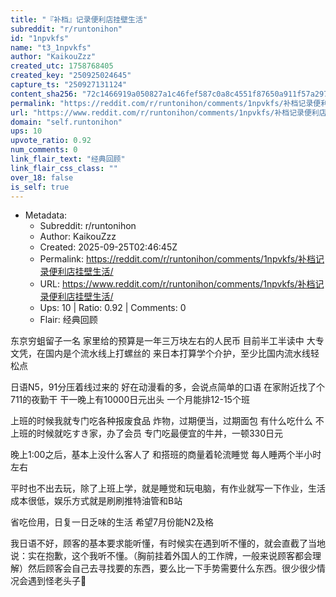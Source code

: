 ```yaml
---
title: "『补档』记录便利店挂壁生活"
subreddit: "r/runtonihon"
id: "1npvkfs"
name: "t3_1npvkfs"
author: "KaikouZzz"
created_utc: 1758768405
created_key: "250925024645"
capture_ts: "250927131124"
content_sha256: "72c1466919a050827a1c46fef587c0a8c4551f87650a911f57a29724e7ebe857"
permalink: "https://reddit.com/r/runtonihon/comments/1npvkfs/补档记录便利店挂壁生活/"
url: "https://www.reddit.com/r/runtonihon/comments/1npvkfs/补档记录便利店挂壁生活/"
domain: "self.runtonihon"
ups: 10
upvote_ratio: 0.92
num_comments: 0
link_flair_text: "经典回顾"
link_flair_css_class: ""
over_18: false
is_self: true
---
```


- Metadata:
  - Subreddit: r/runtonihon
  - Author: KaikouZzz
  - Created: 2025-09-25T02:46:45Z
  - Permalink: https://reddit.com/r/runtonihon/comments/1npvkfs/补档记录便利店挂壁生活/
  - URL: https://www.reddit.com/r/runtonihon/comments/1npvkfs/补档记录便利店挂壁生活/
  - Ups: 10 | Ratio: 0.92 | Comments: 0
  - Flair: 经典回顾

东京穷蛆留子一名 家里给的预算是一年三万块左右的人民币 目前半工半读中
大专文凭，在国内是个流水线上打螺丝的
来日本打算学个介护，至少比国内流水线轻松点

日语N5，91分压着线过来的 好在动漫看的多，会说点简单的口语
在家附近找了个711的夜勤干 干一晚上有10000日元出头 一个月能排12-15个班

上班的时候我就专门吃各种报废食品 炸物，过期便当，过期面包 有什么吃什么
不上班的时候就吃すき家，办了会员 专门吃最便宜的牛丼，一顿330日元

晚上1:00之后，基本上没什么客人了 和搭班的商量着轮流睡觉
每人睡两个半小时左右

平时也不出去玩，除了上班上学，就是睡觉和玩电脑，有作业就写一下作业，生活成本很低，娱乐方式就是刷刷推特油管和B站

省吃俭用，日复一日乏味的生活 希望7月份能N2及格

我日语不好，顾客的基本要求能听懂，有时候实在遇到听不懂的，就会直截了当地说：实在抱歉，这个我听不懂。（胸前挂着外国人的工作牌，一般来说顾客都会理解）然后顾客会自己去寻找要的东西，要么比一下手势需要什么东西。很少很少情况会遇到怪老头子👴
